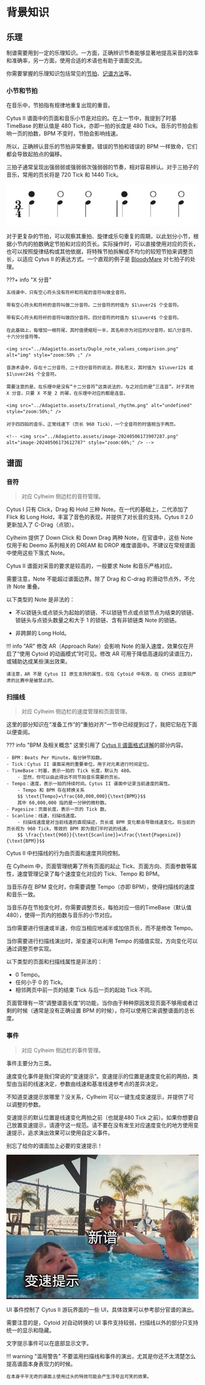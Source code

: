 # 背景知识
 
## 乐理

制谱需要用到一定的乐理知识。一方面，正确辨识节奏能够显著地提高采音的效率和准确率，另一方面，使用合适的术语也有助于谱面交流。

你需要掌握的乐理知识包括常见的[节拍](https://zh.wikipedia.org/wiki/%E8%8A%82%E6%8B%8D)、[记谱方法](https://zh.wikipedia.org/zh-cn/%E4%BA%94%E7%B7%9A%E8%AD%9C)等。

### 小节和节拍

在音乐中，节拍指有规律地重复出现的重音。

Cytus II 谱面中的页面和音乐小节是对应的。在上一节中，我提到了时基 TimeBase 的默认值是 480 Tick，亦即一拍的长度是 480 Tick。音乐的节拍会影响一页的拍数，BPM 不变时，节拍会影响线速。

所以，正确辨认音乐的节拍非常重要。错误的节拍和错误的 BPM 一样致命，它们都会导致起拍点的偏移。

三拍子通常呈现出强弱弱或强弱弱次强弱弱的节奏，相对容易辨认。对于三拍子的音乐，常用的页长将是 720 Tick 和 1440 Tick。

![3-4](Adagietto.assets/3-4_meter.png)

对于更复杂的节拍，可以观察其重拍、旋律或乐句重复的周期，以此划分小节，根据小节内的拍数确定节拍和对应的页长。实际操作时，可以直接使用对应的页长，也可以按照旋律结构或其他依据，将特殊节拍拆解成不均匀的较短节拍来调整页长，以适应 Cytus II 的表达方式。一个直观的例子是 [BloodyMare](https://ct2view.the-kitti.com/chartlist/ivy001_009/chaos) 对七拍子的处理。


???+ info "X 分音"

	五线谱中，只有空心符头没有符杆和符尾的音符叫做全音符。
	
	带有空心符头和符杆的音符叫做二分音符。二分音符的时值为 $1\over2$ 个全音符。
	
	带有实心符头和符杆的音符叫做四分音符。四分音符的时值为 $1\over4$​ 个全音符。
	
	在此基础上，每增加一根符尾，其时值便缩短一半，其名称亦为对应的X分音符。如八分音符、十六分分音符等。
	
	<img src="../Adagietto.assets/Duple_note_values_comparison.png" alt="img" style="zoom:50% ;" />
	
	音游术语中，存在十二分音符、二十四分音符的说法，顾名思义，其时值为 $1\over12$ 或 $1\over24$ 个全音符。
	
	需要注意的是，在乐理中是没有“十二分音符”这类说法的，与之对应的是“三连音”。对于其他 X 分音，只要 X 不是 2 的幂，在乐理中对应的都是连音。
	
	<img src="../Adagietto.assets/Irrational_rhythm.png" alt="undefined" style="zoom:50%;" />
	
	对于四四拍的音乐，正常线速下（页长 960 Tick），一个全音符的时值相当于两页。
	
	<!-- <img src="../Adagietto.assets/image-20240506173907287.png" alt="image-20240506173612787" style="zoom:60%;" /> -->

## 谱面

### 音符

> 对应 Cylheim 侧边栏的音符管理。

<!-- Cytus II 谱面中的 Note 由谱面文件中的 `note_list` 控制，在 Cylheim 中，音符管理统筹了 Note 的 ID、页面、Tick、类型、AR 等属性。 -->

Cytus I 只有 Click，Drag 和 Hold 三种 Note。在一代的基础上，二代添加了 Flick 和 Long Hold，丰富了音色的表现，并提供了对长音的支持。Cytus II 2.0 更新加入了 C-Drag（点锁）。

Cylheim 提供了 Down Click 和 Down Drag 两种 Note，在官谱中，这些 Note 仅用于和 Deemo 系列相关的 DREAM 和 DROP 难度谱面中。不建议在常规谱面中使用这些下落式 Note。

Cytus II 谱面对采音的要求是较高的，一般要求 Note 和音乐严格对应。

需要注意，Note 不能超过谱面边界。除了 Drag 和 C-drag 的滑动节点外，不允许 Note 重叠。

以下类型的 Note 是非法的：

- 不以锁链头或点锁头为起始的锁链、不以锁链节点或点锁节点为结束的锁链、锁链头与点锁头数量之和大于 1 的锁链、含有非锁链类 Note 的锁链。

- 非跨屏的 Long Hold。

!!! info "AR"
	修改 AR（Approach Rate）会影响 Note 的渐入速度，效果仅在开启了“使用 Cytoid 的动画模式”时可见。修改 AR 可用于降低高速段的读谱压力，或辅助达成某些演出效果。

	请注意，AR 不是 Cytus II 原生支持的属性，仅在 Cytoid 中有效，在 CFHSS 这类较严肃的比赛中是被禁止的。

### 扫描线

> 对应 Cylheim 侧边栏的速度管理和页面管理。

这里的部分知识在“准备工作”的“重拍对齐”一节中已经提到过了，我把它贴在下面以便查阅。

??? info "BPM 及相关概念"
    这里引用了 [Cytus II 谱面格式详解](https://cytoid.wiki/zh/charting/chart-json.html)的部分内容。
    
    - BPM：Beats Per Minute，每分钟节拍数。
    - Tick：Cytus II 谱面采用的重要单位，用于对元素进行时间定位。
    - TimeBase：时基，表示一拍的 Tick 长度，默认为 480。
        - 显然，你可以由此得出不同节拍音乐需要的页长。
    - Tempo：速度，表示一拍的持续时间。Cytus II 谱面中记录当前速度的属性。
        - Tempo 和 BPM 存在转换关系 
        $$ \text{Tempo}=\frac{60,000,000}{\text{BPM}}$$
        其中 60,000,000 指的是一分钟的微秒数。
    - Pagesize：页面长度，表示一页的 Tick 数。
    - Scanline：线速，扫描线速度。
        - 扫描线速度是对当前线速的直观描述，页长或 BPM 变化都会导致线速变化。将当前的页长视为 960 Tick，等效的 BPM 即为我们平时说的线速。
        $$ \frac{\text{960}}{\text{Scanline}}=\frac{\text{Pagesize}}{\text{BPM}}$$

Cytus II 中扫描线的行为由页面和速度共同控制。

在 Cylheim 中，页面管理统筹了所有页面的起止 Tick、页面方向、页面参数等属性，速度管理记录了每个速度变化对应的 Tick、Tempo 和 BPM。

当音乐存在 BPM 变化时，你需要调整 Tempo（亦即 BPM），使得扫描线的速度和音乐一致。

当音乐存在节拍变化时，你需要调整页长，每拍对应一倍的TimeBase（默认值 480），使得一页内的拍数与音乐的小节对应。

当你需要进行倍速或半速，你应当相应地减半或加倍页长，而不是修改 Tempo。

当你需要进行扫描线演出时，渐变速可以利用 Tempo 的插值实现，方向变化可以通过调整页参实现。

以下类型的页面和扫描线属性是非法的：

  - 0 Tempo。
  - 任何小于 0 的 Tick。
  - 相邻两页中前一页的结束 Tick 与后一页的起始 Tick 不同。

页面管理有一项“调整谱面长度”的功能，当你由于种种原因发现页面不够用或者过剩的时候（通常是没有正确设置 BPM 的时候），你可以使用它来调整谱面的总长度。

### 事件

> 对应 Cylheim 侧边栏的事件管理。

事件主要分为三类。

速度变化事件是我们常说的“变速提示”。变速提示的位置是速度变化前的两拍，类型由当前的线速决定，参数由线速和基准线速参考点的差异决定。

不知道变速提示放哪里？没关系，Cylheim 可以一键生成变速提示，并提供了可以调整的参数。

变速提示的默认位置是线速变化两拍之前（也就是480 Tick 之前）。如果你想要自己放置变速提示，请遵守这一规范。请不要在没有发生对应速度变化的地方使用变速提示，追求演出效果可以使用自定义事件。

别忘了给你的谱面加上必要的变速提示！

![speed_event](Adagietto.assets/speed_event.jpeg)

UI 事件控制了 Cytus II 游玩界面的一些 UI，具体效果可以参考部分官谱的演出。

需要注意的是，Cytoid 对自动转换的 UI 事件支持较弱，扫描线以外的部分只支持统一的显示和隐藏。

文字提示事件可以在底部显示文字。

!!! warning "滥用警告"
    不要滥用扫描线和事件的演出，尤其是你还不太清楚怎么提高谱面本身表现力的时候。
    
    在本身平平无奇的谱面上使用过头的特效可能会产生浮夸且可笑的效果。